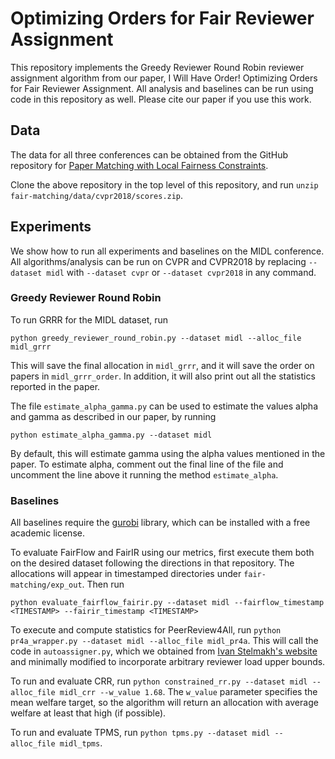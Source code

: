 # Optimizing Orders for Fair Reviewer Assignment

This repository implements the Greedy Reviewer Round Robin reviewer assignment algorithm from our paper, I Will Have Order! Optimizing Orders for Fair Reviewer Assignment. All analysis and baselines can be run using code in this repository as well.
Please cite our paper if you use this work.

## Data

The data for all three conferences can be obtained from the GitHub repository for [Paper Matching with Local Fairness Constraints](https://github.com/iesl/fair-matching).

Clone the above repository in the top level of this repository, and run `unzip fair-matching/data/cvpr2018/scores.zip`.

## Experiments

We show how to run all experiments and baselines on the MIDL conference. All algorithms/analysis can be run on CVPR and CVPR2018 by replacing `--dataset midl` with `--dataset cvpr` or `--dataset cvpr2018` in any command. 

### Greedy Reviewer Round Robin

To run GRRR for the MIDL dataset, run

`python greedy_reviewer_round_robin.py --dataset midl --alloc_file midl_grrr`

This will save the final allocation in `midl_grrr`, and it will save the order on papers in `midl_grrr_order`. In addition, it will also print out all the statistics reported in the paper.

The file `estimate_alpha_gamma.py` can be used to estimate the values alpha and gamma as described in our paper, by running

`python estimate_alpha_gamma.py --dataset midl`

By default, this will estimate gamma using the alpha values mentioned in the paper. To estimate alpha, comment out the final line of the file and uncomment the line above it running the method `estimate_alpha`. 

### Baselines

All baselines require the [gurobi](https://www.gurobi.com) library, which can be installed with a free academic license.

To evaluate FairFlow and FairIR using our metrics, first execute them both on the desired dataset following the directions in that repository. The allocations will appear in timestamped directories under `fair-matching/exp_out`. Then run

`python evaluate_fairflow_fairir.py --dataset midl --fairflow_timestamp <TIMESTAMP> --fairir_timestamp <TIMESTAMP>`

To execute and compute statistics for PeerReview4All, run `python pr4a_wrapper.py --dataset midl --alloc_file midl_pr4a`. This will call the code in `autoassigner.py`, which we obtained from [Ivan Stelmakh's website](https://www.cs.cmu.edu/~istelmak/) and minimally modified to incorporate arbitrary reviewer load upper bounds.

To run and evaluate CRR, run `python constrained_rr.py --dataset midl --alloc_file midl_crr --w_value 1.68`. The `w_value` parameter specifies the mean welfare target, so the algorithm will return an allocation with average welfare at least that high (if possible).

To run and evaluate TPMS, run `python tpms.py --dataset midl --alloc_file midl_tpms`.
